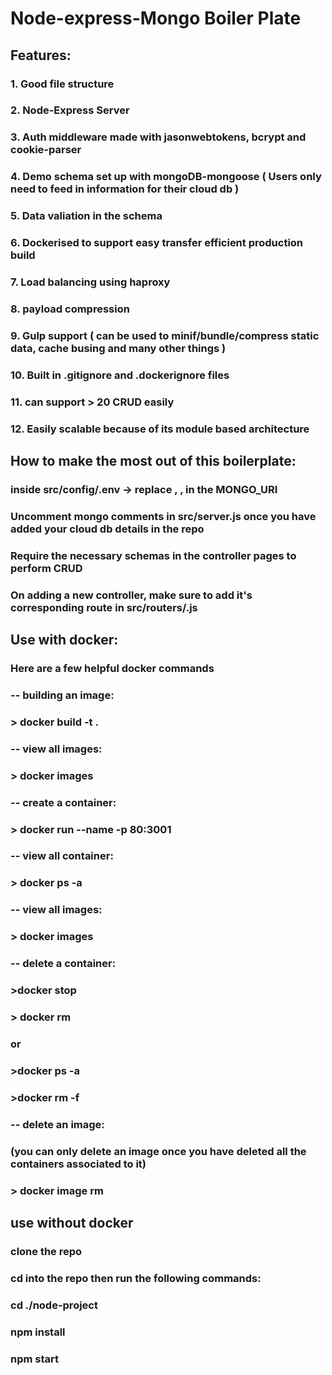 # Node-express-Mongo Boiler Plate

## Features: 

### 1. Good file structure
### 2. Node-Express Server
### 3. Auth middleware made with jasonwebtokens, bcrypt and cookie-parser
### 4. Demo schema set up with mongoDB-mongoose ( Users only need to feed in information for their cloud db )
### 5. Data valiation in the schema
### 6. Dockerised to support easy transfer efficient production build
### 7. Load balancing using haproxy 
### 8. payload compression
### 9. Gulp support ( can be used to minif/bundle/compress static data, cache busing and many other things )
### 10. Built in .gitignore and .dockerignore files
### 11. can support > 20 CRUD easily
### 12. Easily scalable because of its module based architecture

## How to make the most out of this boilerplate: 

### inside src/config/.env -> replace <username>, <password>, <dbName> in the MONGO_URI
### Uncomment mongo comments in src/server.js once you have added your cloud db details in the repo
### Require the necessary schemas in the controller pages to perform CRUD
### On adding a new controller, make sure to add it's corresponding route in src/routers/<corresponding-route-file>.js

## Use with docker:

### Here are a few helpful docker commands

### -- building an image:
### > docker build -t <you-app-name> .

### -- view all images:
### > docker images

### -- create a container: 
### > docker run --name <you-app-name> -p 80:3001 <you-app-name>

### -- view all container:
### > docker ps -a      

### -- view all images:
### > docker images

### -- delete a container:
### >docker stop <container-name-or-id>
### > docker rm <container-name-or-id>
### or 
### >docker ps -a 
### >docker rm -f <container-id>

### -- delete an image: 
### (you can only delete an image once you have deleted all the containers associated to it)
### > docker image rm <image-name>

## use without docker 

### clone the repo
### cd into the repo then run the following commands:
###     cd ./node-project
###     npm install
###     npm start


